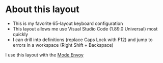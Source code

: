 # About this layout

* This is my favorite 65-layout keyboard configuration
* This layout allows me use Visual Studio Code (1.89.0 Universal) most quickly
* I can drill into definitions (replace Caps Lock with F12) and jump to errors in a workspace (Right Shift + Backspace)

I use this layout with the [Mode Envoy](https://modedesigns.com/products/envoy)
